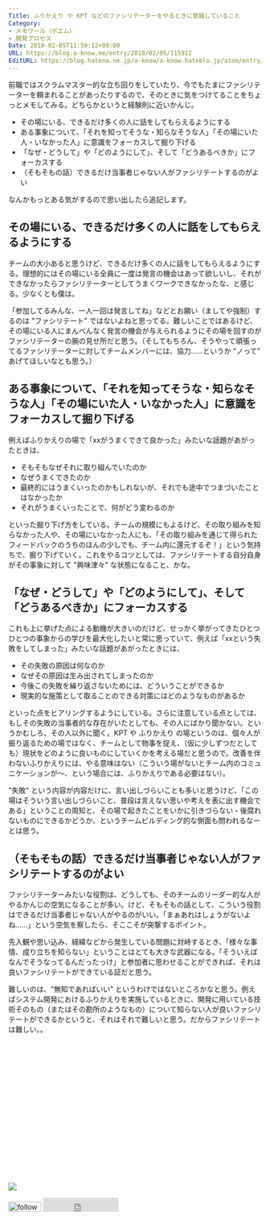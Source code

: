 ```yaml
---
Title: ふりかえり や KPT などのファシリテーターをやるときに意識していること
Category:
- メモワール（ポエム）
- 開発プロセス
Date: 2018-02-05T11:59:12+09:00
URL: https://blog.a-know.me/entry/2018/02/05/115912
EditURL: https://blog.hatena.ne.jp/a-know/a-know.hateblo.jp/atom/entry/8599973812343987766
---
```


前職ではスクラムマスター的な立ち回りをしていたり、今でもたまにファシリテーターを頼まれることがあったりするので、そのときに気をつけてることをちょっとメモしてみる。どちらかというと経験則に近いかんじ。

- その場にいる、できるだけ多くの人に話をしてもらえるようにする
- ある事象について、「それを知ってそうな・知らなそうな人」「その場にいた人・いなかった人」に意識をフォーカスして掘り下げる
- 「なぜ・どうして」や「どのようにして」、そして「どうあるべきか」にフォーカスする
- （そもそもの話）できるだけ当事者じゃない人がファシリテートするのがよい

なんかもっとある気がするので思い出したら追記します。




<!-- more -->




## その場にいる、できるだけ多くの人に話をしてもらえるようにする
チームの大小あると思うけど、できるだけ多くの人に話をしてもらえるようにする。理想的にはその場にいる全員に一度は発言の機会はあって欲しいし、それができなかったらファシリテーターとしてうまくワークできなかったな、と感じる。少なくとも僕は。


「参加してるみんな、一人一回は発言してね」などとお願い（ましてや強制）するのは "ファシリテート" ではないよねと思ってる。難しいことではあるけど、その場にいる人にまんべんなく発言の機会が与えられるようにその場を回すのがファシリテーターの腕の見せ所だと思う。（そしてもちろん、そうやって頑張ってるファシリテーターに対してチームメンバーには、協力......というか "ノって" あげてほしいなとも思う。）


## ある事象について、「それを知ってそうな・知らなそうな人」「その場にいた人・いなかった人」に意識をフォーカスして掘り下げる
例えばふりかえりの場で「xxがうまくできて良かった」みたいな話題があがったときは、

- そもそもなぜそれに取り組んでいたのか
- なぜうまくできたのか
- 最終的にはうまくいったのかもしれないが、それでも途中でつまづいたことはなかったか
- それがうまくいったことで、何がどう変わるのか

といった掘り下げ方をしている。チームの規模にもよるけど、その取り組みを知らなかった人や、その場にいなかった人にも、「その取り組みを通じて得られたフィードバックのうちのほんの少しでも、チーム内に還元するぞ！」という気持ちで、掘り下げていく。これをやるコツとしては、ファシリテートする自分自身がその事象に対して "興味津々" な状態になること、かな。


## 「なぜ・どうして」や「どのようにして」、そして「どうあるべきか」にフォーカスする
これも上に挙げた点による動機が大きいのだけど、せっかく挙がってきたひとつひとつの事象からの学びを最大化したいと常に思っていて、例えば「xxという失敗をしてしまった」みたいな話題があがったときには、

- その失敗の原因は何なのか
- なぜその原因は生み出されてしまったのか
- 今後この失敗を繰り返さないためには、どういうことができるか
- 現実的な施策として取ることのできる対策にはどのようなものがあるか

といった点をヒアリングするようにしている。さらに注意している点としては、もしその失敗の当事者的な存在がいたとしても、その人にばかり聞かない。というかむしろ、その人以外に聞く。KPT や ふりかえり の場というのは、個々人が振り返るための場ではなく、チームとして物事を捉え、（仮に少しずつだとしても）現状をどのように良いものにしていくかを考える場だと思うので。改善を伴わないふりかえりには、やる意味はない（こういう場がないとチーム内のコミュニケーションが〜、という場合には、ふりかえりである必要はない）。


"失敗" という内容が内容だけに、言い出しづらいことも多いと思うけど、「この場はそういう言い出しづらいこと、普段は言えない思いや考えを表に出す機会である」ということの周知と、その場で起きたことをいかに引きづらない・後腐れないものにできるかどうか、というチームビルディング的な側面も問われるなーとは思う。


## （そもそもの話）できるだけ当事者じゃない人がファシリテートするのがよい
ファシリテーターみたいな役割は、どうしても、そのチームのリーダー的な人がやるかんじの空気になることが多い。けど、そもそもの話として、こういう役割はできるだけ当事者じゃない人がやるのがいい。「まぁあれはしょうがないよね......」という空気を察したら、そここそが突撃するポイント。


先入観や思い込み、経緯などから発生している問題に対峙するとき、「様々な事情、成り立ちを知らない」ということはとても大きな武器になる。「そういえばなんでそうなってるんだったっけ」と参加者に思わせることができれば、それは良いファシリテートができている証だと思う。


難しいのは、"無知であればいい" というわけではないところかなと思う。例えばシステム開発におけるふりかえりを実施しているときに、開発に用いている技術そのもの（またはその勘所のようなもの）について知らない人が良いファシリテートができるかというと、それはそれで難しいと思う。だからファシリテートは難しい。。


<div>
<br>
<script async src="//pagead2.googlesyndication.com/pagead/js/adsbygoogle.js"></script>
<!-- article-bottom2 -->
<ins class="adsbygoogle"
     style="display:inline-block;width:300px;height:250px"
     data-ad-client="ca-pub-3463034538369189"
     data-ad-slot="5274552934"></ins>
<script>
(adsbygoogle = window.adsbygoogle || []).push({});
</script>

<a href="http://bit.ly/grass-graph" target='blank' rel="nofollow"><img src="https://cdn-ak.f.st-hatena.com/images/fotolife/a/a-know/20170405/20170405220342.png"></a>
<br>
</div>

<div>
<a href='http://cloud.feedly.com/#subscription%2Ffeed%2Fhttp%3A%2F%2Fblog.a-know.me%2Ffeed'  target='blank'><img id='feedlyFollow' src='http://s3.feedly.com/img/follows/feedly-follow-rectangle-volume-small_2x.png' alt='follow us in feedly' width='65' height='20'></a>



<iframe src="http://blog.hatena.ne.jp/a-know/a-know.hateblo.jp/subscribe/iframe" allowtransparency="true" frameborder="0" scrolling="no" width="150" height="28"></iframe>
</div>
